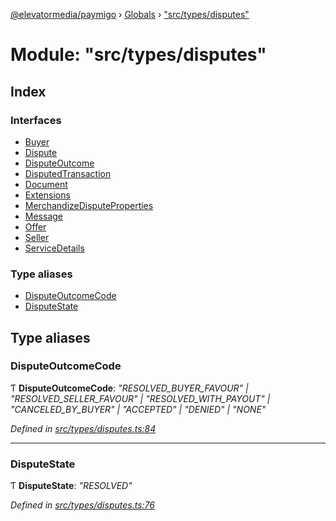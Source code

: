 [@elevatormedia/paymigo](../README.md) › [Globals](../globals.md) › ["src/types/disputes"](_src_types_disputes_.md)

# Module: "src/types/disputes"

## Index

### Interfaces

-   [Buyer](../interfaces/_src_types_disputes_.buyer.md)
-   [Dispute](../interfaces/_src_types_disputes_.dispute.md)
-   [DisputeOutcome](../interfaces/_src_types_disputes_.disputeoutcome.md)
-   [DisputedTransaction](../interfaces/_src_types_disputes_.disputedtransaction.md)
-   [Document](../interfaces/_src_types_disputes_.document.md)
-   [Extensions](../interfaces/_src_types_disputes_.extensions.md)
-   [MerchandizeDisputeProperties](../interfaces/_src_types_disputes_.merchandizedisputeproperties.md)
-   [Message](../interfaces/_src_types_disputes_.message.md)
-   [Offer](../interfaces/_src_types_disputes_.offer.md)
-   [Seller](../interfaces/_src_types_disputes_.seller.md)
-   [ServiceDetails](../interfaces/_src_types_disputes_.servicedetails.md)

### Type aliases

-   [DisputeOutcomeCode](_src_types_disputes_.md#disputeoutcomecode)
-   [DisputeState](_src_types_disputes_.md#disputestate)

## Type aliases

### DisputeOutcomeCode

Ƭ **DisputeOutcomeCode**: _"RESOLVED_BUYER_FAVOUR" | "RESOLVED_SELLER_FAVOUR" | "RESOLVED_WITH_PAYOUT" | "CANCELED_BY_BUYER" | "ACCEPTED" | "DENIED" | "NONE"_

_Defined in [src/types/disputes.ts:84](https://github.com/ELEVATORmedia/paymigo/blob/c28bc6c/src/types/disputes.ts#L84)_

---

### DisputeState

Ƭ **DisputeState**: _"RESOLVED"_

_Defined in [src/types/disputes.ts:76](https://github.com/ELEVATORmedia/paymigo/blob/c28bc6c/src/types/disputes.ts#L76)_
